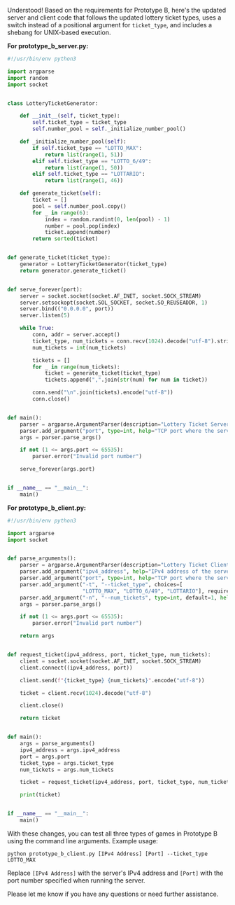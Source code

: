 Understood! Based on the requirements for Prototype B, here's the updated server and client code that follows the updated lottery ticket types, uses a switch instead of a positional argument for `ticket_type`, and includes a shebang for UNIX-based execution.

**For prototype_b_server.py:**

```python
#!/usr/bin/env python3

import argparse
import random
import socket


class LotteryTicketGenerator:

    def __init__(self, ticket_type):
        self.ticket_type = ticket_type
        self.number_pool = self._initialize_number_pool()

    def _initialize_number_pool(self):
        if self.ticket_type == "LOTTO_MAX":
            return list(range(1, 51))
        elif self.ticket_type == "LOTTO_6/49":
            return list(range(1, 50))
        elif self.ticket_type == "LOTTARIO":
            return list(range(1, 46))

    def generate_ticket(self):
        ticket = []
        pool = self.number_pool.copy()
        for _ in range(6):
            index = random.randint(0, len(pool) - 1)
            number = pool.pop(index)
            ticket.append(number)
        return sorted(ticket)


def generate_ticket(ticket_type):
    generator = LotteryTicketGenerator(ticket_type)
    return generator.generate_ticket()


def serve_forever(port):
    server = socket.socket(socket.AF_INET, socket.SOCK_STREAM)
    server.setsockopt(socket.SOL_SOCKET, socket.SO_REUSEADDR, 1)
    server.bind(("0.0.0.0", port))
    server.listen(5)

    while True:
        conn, addr = server.accept()
        ticket_type, num_tickets = conn.recv(1024).decode("utf-8").strip().split()
        num_tickets = int(num_tickets)

        tickets = []
        for _ in range(num_tickets):
            ticket = generate_ticket(ticket_type)
            tickets.append(",".join(str(num) for num in ticket))

        conn.send("\n".join(tickets).encode("utf-8"))
        conn.close()


def main():
    parser = argparse.ArgumentParser(description="Lottery Ticket Server")
    parser.add_argument("port", type=int, help="TCP port where the server will listen")
    args = parser.parse_args()

    if not (1 <= args.port <= 65535):
        parser.error("Invalid port number")

    serve_forever(args.port)


if __name__ == "__main__":
    main()
```

**For prototype_b_client.py:**

```python
#!/usr/bin/env python3

import argparse
import socket


def parse_arguments():
    parser = argparse.ArgumentParser(description="Lottery Ticket Client")
    parser.add_argument("ipv4_address", help="IPv4 address of the server")
    parser.add_argument("port", type=int, help="TCP port where the server is listening")
    parser.add_argument("-t", "--ticket_type", choices=[
                        "LOTTO_MAX", "LOTTO_6/49", "LOTTARIO"], required=True, help="Type of lottery ticket to generate")
    parser.add_argument("-n", "--num_tickets", type=int, default=1, help="Number of tickets to request")
    args = parser.parse_args()

    if not (1 <= args.port <= 65535):
        parser.error("Invalid port number")

    return args


def request_ticket(ipv4_address, port, ticket_type, num_tickets):
    client = socket.socket(socket.AF_INET, socket.SOCK_STREAM)
    client.connect((ipv4_address, port))

    client.send(f"{ticket_type} {num_tickets}".encode("utf-8"))

    ticket = client.recv(1024).decode("utf-8")

    client.close()

    return ticket


def main():
    args = parse_arguments()
    ipv4_address = args.ipv4_address
    port = args.port
    ticket_type = args.ticket_type
    num_tickets = args.num_tickets

    ticket = request_ticket(ipv4_address, port, ticket_type, num_tickets)

    print(ticket)


if __name__ == "__main__":
    main()
```

With these changes, you can test all three types of games in Prototype B using the command line arguments. Example usage:

```
python prototype_b_client.py [IPv4 Address] [Port] --ticket_type LOTTO_MAX
```

Replace `[IPv4 Address]` with the server's IPv4 address and `[Port]` with the port number specified when running the server.

Please let me know if you have any questions or need further assistance.
